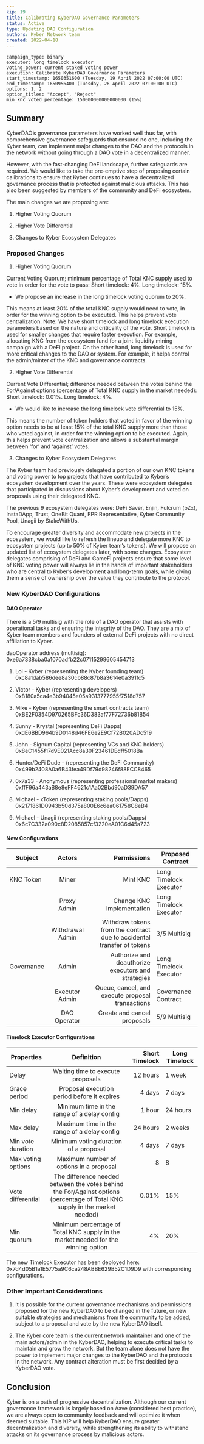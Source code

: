 ```yaml
---
kip: 19
title: Calibrating KyberDAO Governance Parameters
status: Active
type: Updating DAO Configuration
authors: Kyber Network team
created: 2022-04-18
---
```


```
campaign_type: binary
executor: long timelock executor
voting_power: current staked voting power
execution: Calibrate KyberDAO Governance Parameters
start_timestamp: 1650351600 (Tuesday, 19 April 2022 07:00:00 UTC)
end_timestamp: 1650956400 (Tuesday, 26 April 2022 07:00:00 UTC)
options: 1, 2
option_titles: "Accept", "Reject"
min_knc_voted_percentage: 150000000000000000 (15%)

```

## Summary

KyberDAO’s governance parameters have worked well thus far, with comprehensive governance safeguards that ensured no one, including the Kyber team, can implement major changes to the DAO and the protocols in the network without going through a DAO vote in a decentralized manner.

However, with the fast-changing DeFi landscape, further safeguards are required. We would like to take the pre-emptive step of proposing certain calibrations to ensure that Kyber continues to have a decentralized governance process that is protected against malicious attacks. This has also been suggested by members of the community and DeFi ecosystem.

The main changes we are proposing are:

1. Higher Voting Quorum

2. Higher Vote Differential

3. Changes to Kyber Ecosystem Delegates

### Proposed Changes

1. Higher Voting Quorum

Current Voting Quorum; minimum percentage of Total KNC supply used to vote in order for the vote to pass: Short timelock: 4%. Long timelock: 15%.

- We propose an increase in the long timelock voting quorum to 20%.

This means at least 20% of the total KNC supply would need to vote, in order for the winning option to be executed. This helps prevent vote centralization.
Note: We have short timelock and long timelock execution parameters based on the nature and criticality of the vote. Short timelock is used for smaller changes that require faster execution. For example, allocating KNC from the ecosystem fund for a joint liquidity mining campaign with a DeFi project. On the other hand, long timelock is used for more critical changes to the DAO or system. For example, it helps control the admin/minter of the KNC and governance contracts.

2. Higher Vote Differential

Current Vote Differential; difference needed between the votes behind the For/Against options (percentage of Total KNC supply in the market needed): Short timelock: 0.01%. Long timelock: 4%.

- We would like to increase the long timelock vote differential to 15%.

This means the number of token holders that voted in favor of the winning option needs to be at least 15% of the total KNC supply more than those who voted against, in order for the winning option to be executed. Again, this helps prevent vote centralization and allows a substantial margin between ‘for’ and ‘against’ votes.

3. Changes to Kyber Ecosystem Delegates

The Kyber team had previously delegated a portion of our own KNC tokens and voting power to top projects that have contributed to Kyber’s ecosystem development over the years. These were ecosystem delegates that participated in discussions about Kyber’s development and voted on proposals using their delegated KNC.

The previous 9 ecosystem delegates were:
DeFi Saver, Enjin, Fulcrum (bZx), InstaDApp, Trust, OneBit Quant, FPR Representative, Kyber Community Pool, Unagii by StakeWithUs.

To encourage greater diversity and accommodate new projects in the ecosystem, we would like to refresh the lineup and delegate more KNC to ecosystem projects (up to 50% of Kyber team’s tokens). We will propose an updated list of ecosystem delegates later, with some changes.
Ecosystem delegates comprising of DeFi and GameFi projects ensure that some level of KNC voting power will always lie in the hands of important stakeholders who are central to Kyber’s development and long-term goals, while giving them a sense of ownership over the value they contribute to the protocol.

### New KyberDAO Configurations

#### DAO Operator

There is a 5/9 multisig with the role of a DAO operator that assists with operational tasks and ensuring the integrity of the DAO. They are a mix of Kyber team members and founders of external DeFi projects with no direct affiliation to Kyber.

daoOperator address (multisig): 0xe6a7338cba0a1070adfb22c07115299605454713

1. Loi - Kyber (representing the Kyber founding team) 0xc8a1dab586dee8a30cb88c87b8a3614e0a391fc5

2. Victor - Kyber (representing developers)  
   0x8180a5ca4e3b94045e05a9313777955f7518d757

3. Mike - Kyber (representing the smart contracts team) 0xBE2F0354D970265BFc36D383af77F72736b81B54

4. Sunny - Krystal (representing DeFi Dapps) 0xdE6BBD964b9D0148d46FE6e2E9Cf72B020ADc519

5. John - Signum Capital (representing VCs and KNC holders) 0x8eC1455f17d9E021Acc8a30F23461DEdff5018Ba

6. Hunter/DeFi Dude - (representing the DeFi Community) 0x499b2408A0a6B43fea49Df79d98246f88ECC8465

7. 0x7a33 - Anonymous (representing professional market makers) 0xffF96a443aB8e8eFF4621c1Aa02Bbd90aD39DA57

8. Michael - xToken (representing staking pools/Dapps) 0x2171861D0943b50d375a800E6c6ea061758C8eB4

9. Michael - Unagii (representing staking pools/Dapps) 0x6c7C332a090c8D2085857cf3220eA01C6d45a723

#### New Configurations

| Subject    |      Actors      |                                                            Permissions | Proposed Contract      |
| ---------- | :--------------: | ---------------------------------------------------------------------: | ---------------------- |
| KNC Token  |      Miner       |                                                               Mint KNC | Long Timelock Executor |
|            |   Proxy Admin    |                                              Change KNC implementation | Long Timelock Executor |
|            | Withdrawal Admin | Withdraw tokens from the contract due to accidental transfer of tokens | 3/5 Multisig           |
| Governance |      Admin       |                     Authorize and deauthorize executors and strategies | Long Timelock Executor |
|            |  Executor Admin  |                       Queue, cancel, and execute proposal transactions | Governance Contract    |
|            |   DAO Operator   |                                            Create and cancel proposals | 5/9 Multisig           |

#### Timelock Executor Configurations

| Properties         |                                                          Definition                                                          | Short Timelock | Long Timelock |
| ------------------ | :--------------------------------------------------------------------------------------------------------------------------: | -------------: | ------------- |
| Delay              |                                              Waiting time to execute proposals                                               |       12 hours | 1 week        |
| Grace period       |                                         Proposal execution period before it expires                                          |         4 days | 7 days        |
| Min delay          |                                         Minimum time in the range of a delay config                                          |         1 hour | 24 hours      |
| Max delay          |                                         Maximum time in the range of a delay config                                          |       24 hours | 2 weeks       |
| Min vote duration  |                                            Minimum voting duration of a proposal                                             |         4 days | 7 days        |
| Max voting options |                                           Maximum number of options in a proposal                                            |              8 | 8             |
| Vote differential  | The difference needed between the votes behind the For/Against options (percentage of Total KNC supply in the market needed) |          0.01% | 15%           |
| Min quorum         |                      Minimum percentage of Total KNC supply in the market needed for the winning option                      |             4% | 20%           |

The new Timelock Executor has been deployed here: 0x7d4d05B1a1E5775a9C6ca248ABBE629B52C1D9D9 with corresponding configurations.

### Other Important Considerations

1. It is possible for the current governance mechanisms and permissions proposed for the new KyberDAO to be changed in the future, or new suitable strategies and mechanisms from the community to be added, subject to a proposal and vote by the new KyberDAO itself.

2. The Kyber core team is the current network maintainer and one of the main actors/admin in the KyberDAO, helping to execute critical tasks to maintain and grow the network. But the team alone does not have the power to implement major changes to the KyberDAO and the protocols in the network. Any contract alteration must be first decided by a KyberDAO vote.

## Conclusion

Kyber is on a path of progressive decentralization. Although our current governance framework is largely based on Aave (considered best practice), we are always open to community feedback and will optimize it when deemed suitable. This KIP will help KyberDAO ensure greater decentralization and diversity, while strengthening its ability to withstand attacks on its governance process by malicious actors.
